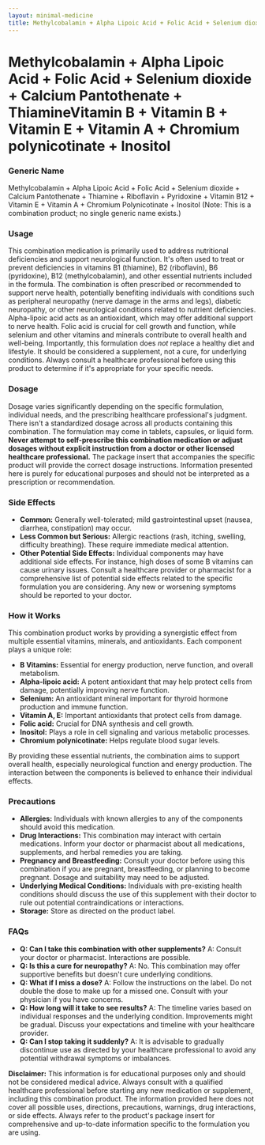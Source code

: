 ```yaml
---
layout: minimal-medicine
title: Methylcobalamin + Alpha Lipoic Acid + Folic Acid + Selenium dioxide + Calcium Pantothenate + ThiamineVitamin B + Vitamin B + Vitamin E + Vitamin A + Chromium polynicotinate + Inositol
---
```


# Methylcobalamin + Alpha Lipoic Acid + Folic Acid + Selenium dioxide + Calcium Pantothenate + ThiamineVitamin B + Vitamin B + Vitamin E + Vitamin A + Chromium polynicotinate + Inositol
### Generic Name

Methylcobalamin + Alpha Lipoic Acid + Folic Acid + Selenium dioxide + Calcium Pantothenate + Thiamine + Riboflavin + Pyridoxine + Vitamin B12 + Vitamin E + Vitamin A + Chromium Polynicotinate + Inositol (Note: This is a combination product; no single generic name exists.)


### Usage

This combination medication is primarily used to address nutritional deficiencies and support neurological function.  It's often used to treat or prevent deficiencies in vitamins B1 (thiamine), B2 (riboflavin), B6 (pyridoxine), B12 (methylcobalamin), and other essential nutrients included in the formula.  The combination is often prescribed or recommended to support nerve health, potentially benefiting individuals with conditions such as peripheral neuropathy (nerve damage in the arms and legs), diabetic neuropathy, or other neurological conditions related to nutrient deficiencies.  Alpha-lipoic acid acts as an antioxidant, which may offer additional support to nerve health.  Folic acid is crucial for cell growth and function, while selenium and other vitamins and minerals contribute to overall health and well-being.  Importantly, this formulation does *not* replace a healthy diet and lifestyle.  It should be considered a supplement, not a cure, for underlying conditions.  Always consult a healthcare professional before using this product to determine if it's appropriate for your specific needs.

### Dosage

Dosage varies significantly depending on the specific formulation, individual needs, and the prescribing healthcare professional's judgment.  There isn't a standardized dosage across all products containing this combination.  The formulation may come in tablets, capsules, or liquid form.  **Never attempt to self-prescribe this combination medication or adjust dosages without explicit instruction from a doctor or other licensed healthcare professional.** The package insert that accompanies the specific product will provide the correct dosage instructions.  Information presented here is purely for educational purposes and should not be interpreted as a prescription or recommendation.

### Side Effects

* **Common:**  Generally well-tolerated; mild gastrointestinal upset (nausea, diarrhea, constipation) may occur.
* **Less Common but Serious:** Allergic reactions (rash, itching, swelling, difficulty breathing).  These require immediate medical attention.   
* **Other Potential Side Effects:**  Individual components may have additional side effects. For instance, high doses of some B vitamins can cause  urinary issues.  Consult a healthcare provider or pharmacist for a comprehensive list of potential side effects related to the specific formulation you are considering.  Any new or worsening symptoms should be reported to your doctor.

### How it Works

This combination product works by providing a synergistic effect from multiple essential vitamins, minerals, and antioxidants.  Each component plays a unique role:

* **B Vitamins:** Essential for energy production, nerve function, and overall metabolism.
* **Alpha-lipoic acid:**  A potent antioxidant that may help protect cells from damage, potentially improving nerve function.
* **Selenium:**  An antioxidant mineral important for thyroid hormone production and immune function.
* **Vitamin A, E:**  Important antioxidants that protect cells from damage.
* **Folic acid:**  Crucial for DNA synthesis and cell growth.
* **Inositol:** Plays a role in cell signaling and various metabolic processes.
* **Chromium polynicotinate:** Helps regulate blood sugar levels.

By providing these essential nutrients, the combination aims to support overall health, especially neurological function and energy production.  The interaction between the components is believed to enhance their individual effects.

### Precautions

* **Allergies:**  Individuals with known allergies to any of the components should avoid this medication.
* **Drug Interactions:** This combination may interact with certain medications. Inform your doctor or pharmacist about all medications, supplements, and herbal remedies you are taking.
* **Pregnancy and Breastfeeding:**  Consult your doctor before using this combination if you are pregnant, breastfeeding, or planning to become pregnant.  Dosage and suitability may need to be adjusted.
* **Underlying Medical Conditions:**  Individuals with pre-existing health conditions should discuss the use of this supplement with their doctor to rule out potential contraindications or interactions.
* **Storage:**  Store as directed on the product label.  

### FAQs

* **Q: Can I take this combination with other supplements?**  A: Consult your doctor or pharmacist. Interactions are possible.
* **Q:  Is this a cure for neuropathy?** A: No. This combination may offer supportive benefits but doesn't cure underlying conditions.
* **Q: What if I miss a dose?** A:  Follow the instructions on the label. Do not double the dose to make up for a missed one.  Consult with your physician if you have concerns.
* **Q: How long will it take to see results?** A:  The timeline varies based on individual responses and the underlying condition.  Improvements might be gradual.  Discuss your expectations and timeline with your healthcare provider.
* **Q:  Can I stop taking it suddenly?**  A:  It is advisable to gradually discontinue use as directed by your healthcare professional to avoid any potential withdrawal symptoms or imbalances.


**Disclaimer:** This information is for educational purposes only and should not be considered medical advice.  Always consult with a qualified healthcare professional before starting any new medication or supplement, including this combination product.  The information provided here does not cover all possible uses, directions, precautions, warnings, drug interactions, or side effects.  Always refer to the product's package insert for comprehensive and up-to-date information specific to the formulation you are using.
